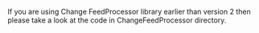 If you are using Change FeedProcessor library earlier than version 2 then please take a look at the code in ChangeFeedProcessor directory.